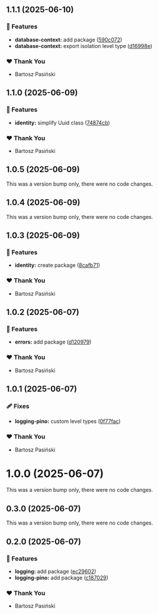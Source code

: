 ## 1.1.1 (2025-06-10)

### 🚀 Features

- **database-context:** add package ([590c072](https://github.com/CodeNet-pl/NodeJS/commit/590c072))
- **database-context:** export isolation level type ([d16998e](https://github.com/CodeNet-pl/NodeJS/commit/d16998e))

### ❤️ Thank You

- Bartosz Pasiński

## 1.1.0 (2025-06-09)

### 🚀 Features

- **identity:** simplify Uuid class ([74874cb](https://github.com/CodeNet-pl/NodeJS/commit/74874cb))

### ❤️ Thank You

- Bartosz Pasiński

## 1.0.5 (2025-06-09)

This was a version bump only, there were no code changes.

## 1.0.4 (2025-06-09)

This was a version bump only, there were no code changes.

## 1.0.3 (2025-06-09)

### 🚀 Features

- **identity:** create package ([8cafb71](https://github.com/CodeNet-pl/NodeJS/commit/8cafb71))

### ❤️ Thank You

- Bartosz Pasiński

## 1.0.2 (2025-06-07)

### 🚀 Features

- **errors:** add package ([d120979](https://github.com/CodeNet-pl/NodeJS/commit/d120979))

### ❤️ Thank You

- Bartosz Pasiński

## 1.0.1 (2025-06-07)

### 🩹 Fixes

- **logging-pino:** custom level types ([0f77fac](https://github.com/CodeNet-pl/NodeJS/commit/0f77fac))

### ❤️ Thank You

- Bartosz Pasiński

# 1.0.0 (2025-06-07)

This was a version bump only, there were no code changes.

## 0.3.0 (2025-06-07)

This was a version bump only, there were no code changes.

## 0.2.0 (2025-06-07)

### 🚀 Features

- **logging:** add package ([ec29602](https://github.com/CodeNet-pl/NodeJS/commit/ec29602))
- **logging-pino:** add package ([c187029](https://github.com/CodeNet-pl/NodeJS/commit/c187029))

### ❤️ Thank You

- Bartosz Pasiński